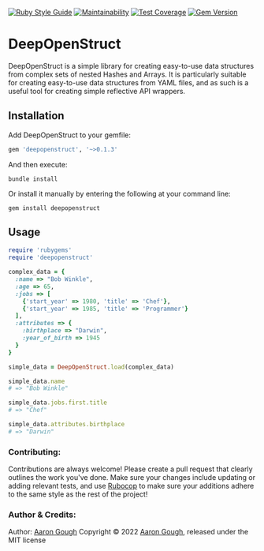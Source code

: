 [![Ruby Style Guide](https://img.shields.io/badge/code_style-rubocop-brightgreen.svg)](https://github.com/rubocop/rubocop)
[![Maintainability](https://api.codeclimate.com/v1/badges/6dde59f90537f386f3bd/maintainability)](https://codeclimate.com/github/aarongough/deepopenstruct/maintainability)
[![Test Coverage](https://api.codeclimate.com/v1/badges/6dde59f90537f386f3bd/test_coverage)](https://codeclimate.com/github/aarongough/deepopenstruct/test_coverage)
[![Gem Version](https://badge.fury.io/rb/deepopenstruct.svg)](https://badge.fury.io/rb/deepopenstruct)

# DeepOpenStruct

DeepOpenStruct is a simple library for creating easy-to-use data structures from complex sets of nested Hashes and Arrays. It is particularly suitable for creating easy-to-use data structures from YAML files, and as such is a useful tool for creating simple reflective API wrappers.

## Installation

Add DeepOpenStruct to your gemfile:

```ruby
gem 'deepopenstruct', '~>0.1.3'
```

And then execute:

```
bundle install
```

Or install it manually by entering the following at your command line:

```
gem install deepopenstruct
```
  
## Usage

```ruby
require 'rubygems'
require 'deepopenstruct'

complex_data = {
  :name => "Bob Winkle",
  :age => 65,
  :jobs => [
    {'start_year' => 1980, 'title' => 'Chef'},
    {'start_year' => 1985, 'title' => 'Programmer'}
  ],
  :attributes => {
    :birthplace => "Darwin",
    :year_of_birth => 1945
  }
}

simple_data = DeepOpenStruct.load(complex_data)

simple_data.name
# => "Bob Winkle"

simple_data.jobs.first.title
# => "Chef"

simple_data.attributes.birthplace
# => "Darwin"
```

### Contributing:

Contributions are always welcome! Please create a pull request that clearly outlines the work you've done. Make sure your changes include updating or adding relevant tests, and use [Rubocop](https://github.com/rubocop/rubocop) to make sure your additions adhere to the same style as the rest of the project!

### Author & Credits:

Author: [Aaron Gough](mailto:aaron@aarongough.com)
Copyright © 2022 [Aaron Gough](http://thingsaaronmade.com/), released under the MIT license